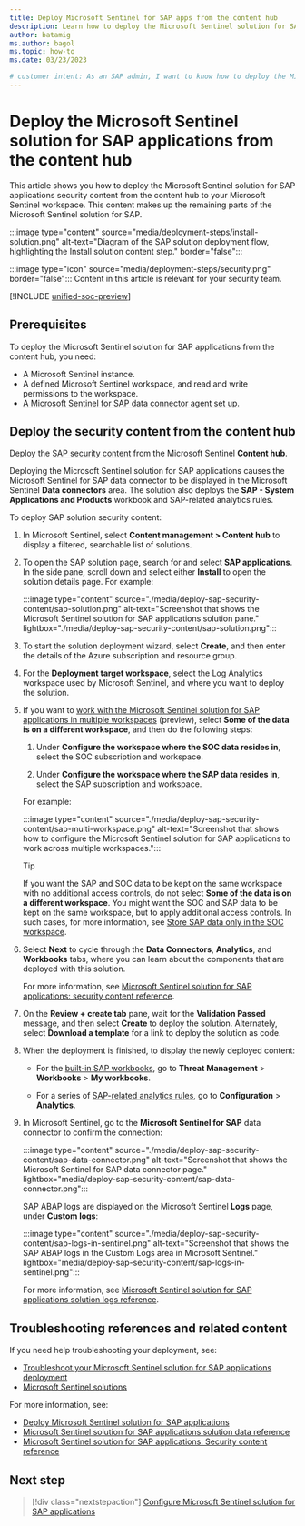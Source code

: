 ```yaml
---
title: Deploy Microsoft Sentinel for SAP apps from the content hub
description: Learn how to deploy the Microsoft Sentinel solution for SAP applications security content from the content hub to your Microsoft Sentinel workspace.
author: batamig
ms.author: bagol
ms.topic: how-to
ms.date: 03/23/2023

# customer intent: As an SAP admin, I want to know how to deploy the Microsoft Sentinel solution for SAP applications from the content hub so that I can plan a deployment.
---
```


# Deploy the Microsoft Sentinel solution for SAP applications from the content hub

This article shows you how to deploy the Microsoft Sentinel solution for SAP applications security content from the content hub to your Microsoft Sentinel workspace. This content makes up the remaining parts of the Microsoft Sentinel solution for SAP.

:::image type="content" source="media/deployment-steps/install-solution.png" alt-text="Diagram of the SAP solution deployment flow, highlighting the Install solution content step." border="false":::

:::image type="icon" source="media/deployment-steps/security.png" border="false"::: Content in this article is relevant for your security team.

[!INCLUDE [unified-soc-preview](../includes/unified-soc-preview.md)]

## Prerequisites

To deploy the Microsoft Sentinel solution for SAP applications from the content hub, you need:

- A Microsoft Sentinel instance.
- A defined Microsoft Sentinel workspace, and read and write permissions to the workspace.
- [A Microsoft Sentinel for SAP data connector agent set up.](deploy-data-connector-agent-container.md)

## Deploy the security content from the content hub

Deploy the [SAP security content](sap-solution-security-content.md) from the Microsoft Sentinel **Content hub**.

Deploying the Microsoft Sentinel solution for SAP applications causes the Microsoft Sentinel for SAP data connector to be displayed in the Microsoft Sentinel **Data connectors** area. The solution also deploys the **SAP - System Applications and Products** workbook and SAP-related analytics rules.

To deploy SAP solution security content:

1. In Microsoft Sentinel, select **Content management > Content hub** to display a filtered, searchable list of solutions.

1. To open the SAP solution page, search for and select **SAP applications**. In the side pane, scroll down and select either **Install** to open the solution details page. For example:

    :::image type="content" source="./media/deploy-sap-security-content/sap-solution.png" alt-text="Screenshot that shows the Microsoft Sentinel solution for SAP applications solution pane." lightbox="./media/deploy-sap-security-content/sap-solution.png":::

1. To start the solution deployment wizard, select **Create**, and then enter the details of the Azure subscription and resource group.

1. For the **Deployment target workspace**, select the Log Analytics workspace used by Microsoft Sentinel, and where you want to deploy the solution.<a id="multi-workspace"></a>

1. If you want to [work with the Microsoft Sentinel solution for SAP applications in multiple workspaces](cross-workspace.md) (preview), select **Some of the data is on a different workspace**, and then do the following steps:

   1. Under **Configure the workspace where the SOC data resides in**, select the SOC subscription and workspace.

   1. Under **Configure the workspace where the SAP data resides in**, select the SAP subscription and workspace.

   For example:

   :::image type="content" source="./media/deploy-sap-security-content/sap-multi-workspace.png" alt-text="Screenshot that shows how to configure the Microsoft Sentinel solution for SAP applications to work across multiple workspaces.":::

   > [!TIP]
   > If you want the SAP and SOC data to be kept on the same workspace with no additional access controls, do not select **Some of the data is on a different workspace**. You might want the SOC and SAP data to be kept on the same workspace, but to apply additional access controls. In such cases, for more information, see [Store SAP data only in the SOC workspace](cross-workspace.md#store-sap-data-only-in-the-soc-workspace).

1. Select **Next** to cycle through the **Data Connectors**, **Analytics**, and **Workbooks** tabs, where you can learn about the components that are deployed with this solution.

   For more information, see [Microsoft Sentinel solution for SAP applications: security content reference](sap-solution-security-content.md).

1. On the **Review + create tab** pane, wait for the **Validation Passed** message, and then select **Create** to deploy the solution. Alternately, select **Download a template** for a link to deploy the solution as code.

1. When the deployment is finished, to display the newly deployed content:

    - For the [built-in SAP workbooks](sap-solution-security-content.md#built-in-workbooks), go to **Threat Management** > **Workbooks** > **My workbooks**.

    - For a series of [SAP-related analytics rules](sap-solution-security-content.md#built-in-analytics-rules), go to **Configuration** > **Analytics**.

1. In Microsoft Sentinel, go to the **Microsoft Sentinel for SAP** data connector to confirm the connection:

    :::image type="content" source="./media/deploy-sap-security-content/sap-data-connector.png" alt-text="Screenshot that shows the Microsoft Sentinel for SAP data connector page." lightbox="media/deploy-sap-security-content/sap-data-connector.png":::

    SAP ABAP logs are displayed on the Microsoft Sentinel **Logs** page, under **Custom logs**:

    :::image type="content" source="./media/deploy-sap-security-content/sap-logs-in-sentinel.png" alt-text="Screenshot that shows the SAP ABAP logs in the Custom Logs area in Microsoft Sentinel." lightbox="media/deploy-sap-security-content/sap-logs-in-sentinel.png":::

    For more information, see [Microsoft Sentinel solution for SAP applications solution logs reference](sap-solution-log-reference.md).

## Troubleshooting references and related content

If you need help troubleshooting your deployment, see:

- [Troubleshoot your Microsoft Sentinel solution for SAP applications deployment](sap-deploy-troubleshoot.md)
- [Microsoft Sentinel solutions](../sentinel-solutions.md)

For more information, see:

- [Deploy Microsoft Sentinel solution for SAP applications](deployment-overview.md)
- [Microsoft Sentinel solution for SAP applications solution data reference](sap-solution-log-reference.md)
- [Microsoft Sentinel solution for SAP applications: Security content reference](sap-solution-security-content.md)

## Next step

> [!div class="nextstepaction"]
> [Configure Microsoft Sentinel solution for SAP applications](deployment-solution-configuration.md)
